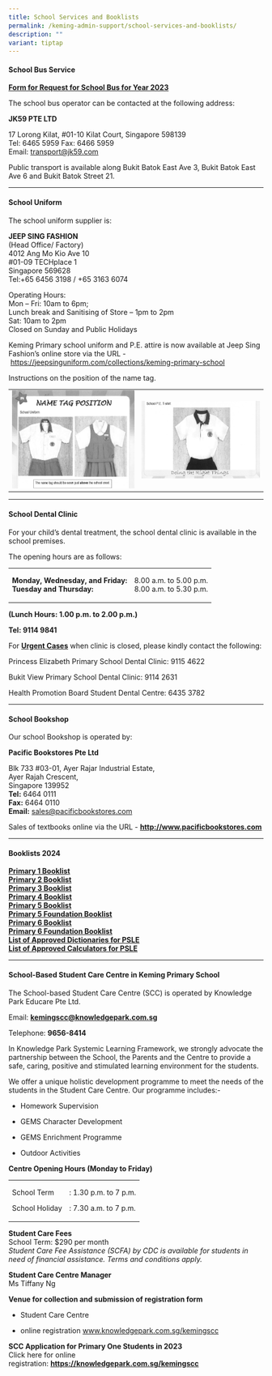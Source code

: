 ```yaml
---
title: School Services and Booklists
permalink: /keming-admin-support/school-services-and-booklists/
description: ""
variant: tiptap
---
```

<h4><strong>School Bus Service</strong></h4>
<p><strong><a href="/files/KM%20Pri%20Sch%20Request%20for%20School%20Bus%20Svcs%20Yr%202021.pdf" rel="noopener noreferrer nofollow" target="_blank">Form for Request for School Bus for Year 2023</a></strong>
</p>
<p>The school bus operator can be contacted at the following address:</p>
<p><strong>JK59 PTE LTD</strong>
</p>
<p>17 Lorong Kilat, #01-10 Kilat Court, Singapore 598139
<br>Tel: 6465 5959 Fax: 6466 5959
<br>Email:&nbsp;<a href="mailto:transport@jk59.com" rel="noopener noreferrer nofollow" target="_blank">transport@jk59.com</a>
</p>
<p>Public transport is available along Bukit Batok East Ave 3, Bukit Batok
East Ave 6 and Bukit Batok Street 21.</p>
<hr>
<h4><strong>School Uniform</strong></h4>
<p>The school uniform supplier is:</p>
<p><strong>JEEP SING FASHION<br></strong>(Head Office/ Factory)
<br>4012 Ang Mo Kio Ave 10
<br>#01-09 TECHplace 1
<br>Singapore 569628
<br>Tel:+65 6456 3198 / +65 3163 6074</p>
<p>Operating Hours:
<br>Mon – Fri: 10am to 6pm;
<br>Lunch break and Sanitising of Store – 1pm to 2pm
<br>Sat: 10am to 2pm
<br>Closed on Sunday and Public Holidays</p>
<p>Keming Primary school uniform and P.E. attire is now available at Jeep
Sing Fashion’s online store via the URL -&nbsp;<a href="https://jeepsinguniform.com/collections/keming-primary-school" rel="noopener noreferrer nofollow" target="_blank">https://jeepsinguniform.com/collections/keming-primary-school</a>
</p>
<p>Instructions on the position of the name tag.</p>
<table style="minWidth: 50px">
<colgroup>
<col>
<col>
</colgroup>
<tbody>
<tr>
<td rowspan="1" colspan="1">
<div class="isomer-image-wrapper">
<img style="width: 100%" height="auto" width="100%" src="/images/ssb1.png">
</div>
</td>
<td rowspan="1" colspan="1">
<div class="isomer-image-wrapper">
<img style="width: 100%" height="auto" width="100%" src="/images/ssb2.png">
</div>
</td>
</tr>
</tbody>
</table>
<hr>
<h4><strong>School Dental Clinic</strong></h4>
<p>For your child’s dental treatment, the school dental clinic is available
in the school premises.</p>
<p>The opening hours are as follows:</p>
<table style="minWidth: 50px">
<colgroup>
<col>
<col>
</colgroup>
<tbody>
<tr>
<td rowspan="1" colspan="1">
<p><strong>Monday, Wednesday, and Friday:</strong> 
<br><strong>Tuesday and Thursday:</strong>
</p>
</td>
<td rowspan="1" colspan="1">
<p>8.00 a.m. to 5.00 p.m.
<br>8.00 a.m. to 5.30 p.m.</p>
</td>
</tr>
</tbody>
</table>
<p><strong>(Lunch Hours: 1.00 p.m. to 2.00 p.m.)</strong>
</p>
<p><strong>Tel: 9114 9841</strong>
</p>
<p>For <strong><u>Urgent Cases</u></strong> when clinic is closed, please kindly
contact the following:</p>
<p>Princess Elizabeth Primary School Dental Clinic: 9115 4622</p>
<p>Bukit View Primary School Dental Clinic: 9114 2631</p>
<p>Health Promotion Board Student Dental Centre: 6435 3782</p>
<hr>
<h4><strong>School Bookshop</strong></h4>
<p>Our school Bookshop is operated by:</p>
<p><strong>Pacific Bookstores Pte Ltd</strong>
</p>
<p>Blk 733 #03-01, Ayer Rajar Industrial Estate,
<br>Ayer Rajah Crescent,
<br>Singapore 139952
<br><strong>Tel:</strong>&nbsp;6464 0111
<br><strong>Fax:</strong>&nbsp;6464 0110
<br><strong>Email:</strong>&nbsp;<a href="mailto:sales@pacificbookstores.com" rel="noopener noreferrer nofollow" target="">sales@pacificbookstores.com</a>
</p>
<p>Sales of textbooks online via the URL -&nbsp;<strong><a href="http://www.pacificbookstores.com/" rel="noopener" target="\_blank">http://www.pacificbookstores.com</a></strong>
</p>
<hr>
<h4><strong>Booklists 2024</strong></h4>
<p><strong><a href="/files/2024%20Booklist/P10311.pdf" rel="noopener" target="\_blank">Primary 1 Booklist</a></strong> 
<br><strong><a href="/files/2024%20Booklist/P20311.pdf" rel="noopener" target="\_blank">Primary 2 Booklist</a></strong> 
<br><strong><a href="/files/2024%20Booklist/P30311.pdf" rel="noopener" target="\_blank">Primary 3 Booklist</a></strong> 
<br><strong><a href="/files/2024%20Booklist/P40311.pdf" rel="noopener" target="\_blank">Primary 4 Booklist</a></strong> 
<br><strong><a href="/files/2024%20Booklist/P50311.pdf" rel="noopener" target="\_blank">Primary 5 Booklist</a></strong> 
<br><strong><a href="/files/2024%20Booklist/p5fdn0311.pdf" rel="noopener" target="\_blank">Primary 5 Foundation Booklist</a></strong> 
<br><strong><a href="/files/2024%20Booklist/P50311.pdf" rel="noopener" target="\_blank">Primary 6 Booklist</a></strong> 
<br><strong><a href="/files/2024%20Booklist/p6fdn0311.pdf" rel="noopener" target="\_blank">Primary 6 Foundation Booklist</a></strong> 
<br><strong><a href="/files/2024%20Booklist/Guidelines_on_the_use_of_MTL_dictionaries_for_2024_Exam_memo_to_schools_.pdf" rel="noopener" target="\_blank">List of Approved Dictionaries for PSLE</a></strong> 
<br><strong><a href="/files/Guidelines%20on%20the%20use%20of%20Calculators%20for%202021%20Exam%20memo%20to%20schools.pdf" rel="noopener" target="\_blank">List of Approved Calculators for PSLE</a></strong>
</p>
<hr>
<h4><strong>School-Based Student Care Centre in Keming Primary School</strong></h4>
<p>The School-based Student Care Centre (SCC) is operated by Knowledge Park
Educare Pte Ltd.</p>
<p>Email:&nbsp;<strong><a href="mailto:kemingscc@knowledgepark.com.sg" rel="noopener noreferrer nofollow" target="">kemingscc@knowledgepark.com.sg</a></strong>
</p>
<p>Telephone:&nbsp;<strong>9656-8414</strong>
</p>
<p>In Knowledge Park Systemic Learning Framework, we strongly advocate the
partnership between the School, the Parents and the Centre to provide a
safe, caring, positive and stimulated learning environment for the students.</p>
<p>We offer a unique holistic development programme to meet the needs of
the students in the Student Care Centre. Our programme includes:-</p>
<ul data-tight="true" class="tight">
<li>
<p>Homework Supervision</p>
</li>
<li>
<p>GEMS Character Development</p>
</li>
<li>
<p>GEMS Enrichment Programme</p>
</li>
<li>
<p>Outdoor Activities</p>
</li>
</ul>
<p><strong>Centre Opening Hours (Monday to Friday)</strong>
</p>
<table style="minWidth: 50px">
<colgroup>
<col>
<col>
</colgroup>
<tbody>
<tr>
<td rowspan="1" colspan="1">
<p>School Term</p>
<p>School Holiday</p>
</td>
<td rowspan="1" colspan="1">
<p>: 1.30 p.m. to 7 p.m.</p>
<p>: 7.30 a.m. to 7 p.m.</p>
</td>
</tr>
</tbody>
</table>
<p><strong>Student Care Fees<br></strong>School Term: $290 per month
<br><em>Student Care Fee Assistance (SCFA) by CDC is available for students in need of financial assistance. Terms and conditions apply.</em>
</p>
<p><strong>Student Care Centre Manager<br></strong>Ms Tiffany Ng</p>
<p><strong>Venue for collection and submission of registration form</strong>
</p>
<ul data-tight="true" class="tight">
<li>
<p>Student Care Centre</p>
</li>
<li>
<p>online registration&nbsp;<a href="http://www.knowledgepark.com.sg/kemingscc" rel="noopener" target="\_blank">www.knowledgepark.com.sg/kemingscc</a>
</p>
</li>
</ul>
<p><strong>SCC Application for Primary One Students in 2023<br></strong>Click
here for online registration:&nbsp;<strong><a href="https://knowledgepark.com.sg/kemingscc" rel="noopener" target="\_blank">https://knowledgepark.com.sg/kemingscc</a></strong>
</p>